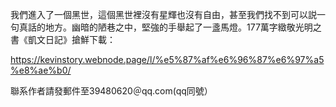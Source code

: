 我們進入了一個黑世，這個黑世裡沒有星輝也沒有自由，甚至我們找不到可以説一句真話的地方。幽暗的陋巷之中，堅強的手舉起了一盞馬燈。177萬字緻敬光明之書《凱文日記》搶鮮下載：

https://kevinstory.webnode.page/l/%e5%87%af%e6%96%87%e6%97%a5%e8%ae%b0/

聯系作者請發郵件至39480620＠qq.com(qq同號）
